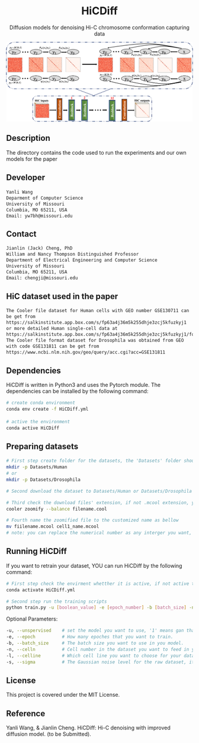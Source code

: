 <div align="center">

# HiCDiff
Diffusion models for denoising Hi-C chromosome conformation capturing data

![showing.png](./showing.png)

</div>

## Description
The directory contains the code used to run the experiments and our own models for the paper

## Developer

```
Yanli Wang
Deparment of Computer Science
University of Missouri
Columbia, MO 65211, USA
Email: yw7bh@missouri.edu
```

## Contact

```
Jianlin (Jack) Cheng, PhD
William and Nancy Thompson Distinguished Professor
Department of Electrical Engineering and Computer Science
University of Missouri
Columbia, MO 65211, USA
Email: chengji@missouri.edu
```

## HiC dataset used in the paper

```
The Cooler file dataset for Human cells with GEO number GSE130711 can be get from https://salkinstitute.app.box.com/s/fp63a4j36m5k255dhje3zcj5kfuzkyj1 or more detailed Human single-cell data at https://salkinstitute.app.box.com/s/fp63a4j36m5k255dhje3zcj5kfuzkyj1/folder/82405563291
The Cooler file format dataset for Drosophila was obtained from GEO with code GSE131811 can be get from https://www.ncbi.nlm.nih.gov/geo/query/acc.cgi?acc=GSE131811 
```
## Dependencies

HiCDiff is written in Python3 and uses the Pytorch module. 
The dependencies can be installed by the following command:

```bash
# create conda environment
conda env create -f HiCDiff.yml

# active the environment
conda active HiCDiff
```

## Preparing datasets
```bash
# First step create folder for the datasets, the 'Datasets' folder should be at the same level as 'TrainingYourData' Folder 
mkdir -p Datasets/Human
# or
mkdir -p Datasets/Drosophila 
```
```bash
# Second download the dataset to Datasets/Human or Datasets/Drosophila the by the given link
```
```bash
# Third check the download files' extension, if not .mcool extension, you should zoomify the files to get the resolution you want
cooler zoomify --balance filename.cool
```
```bash
# Fourth name the zoomified file to the customized name as bellow
mv fiilename.mcool cell1_name.mcool
# note: you can replace the numerical number as any interger you want, and change the 'name' as you want.
```

## Running HiCDiff

If you want to retrain your dataset, YOU can run HiCDiff by the following command:

```bash
# First step check the envirment whetther it is active, if not active the envirment 
conda activate HiCDiff.yml
```
```bash
# Second step run the training scripts
python train.py -u [boolean_value] -e [epoch_number] -b [batch_size] -n [cell_number] -l [cell_line] -s [sigma]
```

Optional Parameters:

```bash
-u, --unspervised    # set the model you want to use, '1' means gan that you will use unsupervsed way to train your model, '0' indicates you will use supervised way to train your model.
-e, --epoch          # How many epoches that you want to train.
-b, --batch_size     # The batch size you want to use in you model.
-n, --celln          # Cell number in the dataset you want to feed in you model.
-l, --celline        # Which cell line you want to choose for your dataset, default is 'Human', you should choose one name in ['Human', 'Dros']
-s, --sigma          # The Gaussian noise level for the raw dataset, it should be equal or larger than 0.0 but not larger than 1.0, '1.0' means the largest noise added to datasets. 
```
## License
This project is covered under the MIT License.

## Reference
Yanli Wang, & Jianlin Cheng. HiCDiff: Hi-C denoising with improved diffusion model. (to be Submitted).